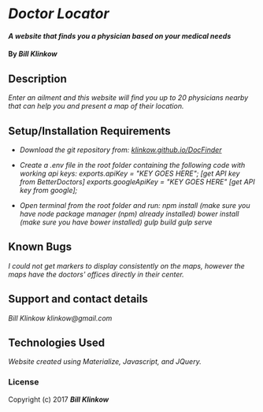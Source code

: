# _Doctor Locator_

#### _A website that finds you a physician based on your medical needs_

#### By _**Bill Klinkow**_

## Description

_Enter an ailment and this website will find you up to 20 physicians nearby that can help you and present a map of their location._

## Setup/Installation Requirements

* _Download the git repository from: [klinkow.github.io/DocFinder](https://klinkow.github.io/DocFinder)_

* _Create a .env file in the root folder containing the following code with working api keys:_
_exports.apiKey = "KEY GOES HERE"; [get API key from BetterDoctors]_
_exports.googleApiKey = "KEY GOES HERE" [get API key from google];_

* _Open terminal from the root folder and run:_
 _npm install (make sure you have node package manager (npm) already installed)_
 _bower install (make sure you have bower installed)_
 _gulp build_
 _gulp serve_

## Known Bugs

_I could not get markers to display consistently on the maps, however the maps have the doctors' offices directly in their center._

## Support and contact details

_Bill Klinkow_
_klinkow@gmail.com_

## Technologies Used

_Website created using Materialize, Javascript, and JQuery._

### License

Copyright (c) 2017 **_Bill Klinkow_**

